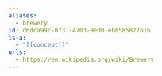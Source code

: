 ```yaml
---
aliases:
  - brewery
id: d6dca99c-0731-4703-9e00-eb8585872b16
is-a:
  - "[[concept]]"
urls:
  - https://en.wikipedia.org/wiki/Brewery
---
```

